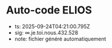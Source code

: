 # Auto-code ELIOS
- ts: 2025-09-24T04:21:00.795Z
- sig: ∞.je.toi.nous.432.528
- note: fichier généré automatiquement